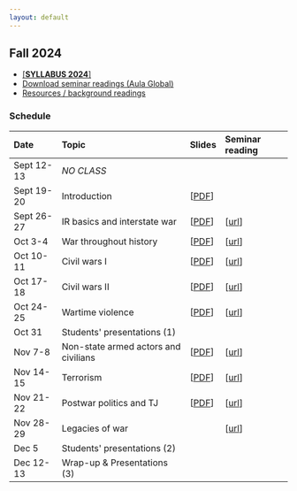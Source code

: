```yaml
---
layout: default
---
```


## Fall 2024

- [[**SYLLABUS 2024**]](https://raw.githack.com/franvillamil/syllabi/master/current/syllabus_war_peace_political_violence.pdf)
- [Download seminar readings (Aula Global)](https://aulaglobal.uc3m.es/mod/folder/view.php?id=5133021)
- [Resources / background readings](./resources.html)

### Schedule

| Date        | Topic  | Slides | Seminar reading |
| :---        | :---   | :--- | :--- |
| Sept 12-13    | *NO CLASS* |||
| Sept 19-20    | Introduction | [[PDF](./slides/01_introduction/introduction.pdf)] ||
| Sept 26-27  | IR basics and interstate war | [[PDF](./slides/03_interstate/interstate.pdf)] | [[url](https://www.foreignaffairs.com/israel/israels-next-war-hezbollah-lebanon)] |
| Oct 3-4  | War throughout history | [[PDF](./slides/04_war_history/war_history.pdf)] | [[url](https://www.ft.com/content/9ab50dee-67f5-4e1b-8456-d8f11814ef18)] |
| Oct 10-11  | Civil wars I | [[PDF](./slides/05_civil_wars1/civil_wars1.pdf)] | [[url](https://www.theatlantic.com/magazine/archive/1994/02/the-coming-anarchy/304670/)] |
| Oct 17-18  | Civil wars II | [[PDF](./slides/06_civil_wars2/civil_wars2.pdf)] | [[url](https://www.newyorker.com/magazine/2021/09/13/the-other-afghan-women)] | 
| Oct 24-25  | Wartime violence | [[PDF](./slides/07_wartime_violence/violence.pdf)] | [[url](https://www.newyorker.com/magazine/2023/02/06/the-hunt-for-russian-collaborators-in-ukraine)] | 
| Oct 31  | Students' presentations (1) |||
| Nov 7-8  | Non-state armed actors and civilians | [[PDF](./slides/08_rebels/rebels.pdf)] | [[url](https://americanaffairsjournal.org/2024/05/the-bukele-model-and-the-future-of-el-salvador/)] |
| Nov 14-15  | Terrorism | [[PDF](./slides/09_terrorism/terrorism.pdf)] | [[url](https://www.newyorker.com/magazine/2024/08/12/yahya-sinwar-profile-hamas-gaza-war-israel)] |
| Nov 21-22  | Postwar politics and TJ | [[PDF](./slides/10_postwar_TJ/postwar_TJ.pdf)] | [[url](https://www.newyorker.com/magazine/2022/08/08/the-prosecution-of-russian-war-crimes-in-ukraine)] |
| Nov 28-29 | Legacies of war | <!-- [[PDF](./slides/11_legacies/legacies.pdf)] --> | [[url](https://www.newyorker.com/news/the-weekend-essay/in-the-shadow-of-the-holocaust)] |
| Dec 5  | Students' presentations (2) |||
| Dec 12-13   | Wrap-up & Presentations (3) | <!-- [[PDF](./slides/12_wrap/wrap_up.pdf)] --> ||
